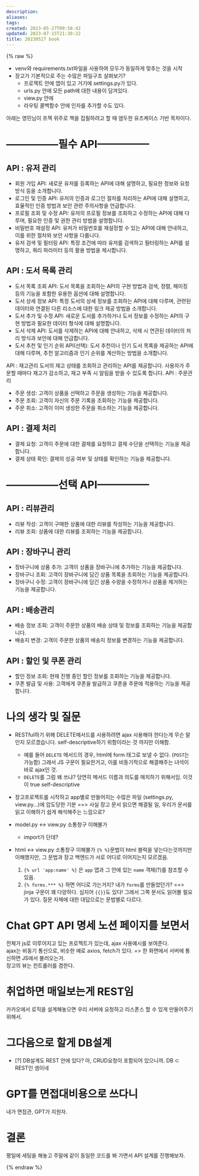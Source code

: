 ```yaml
---
description:
aliases: 
tags: 
created: 2023-05-27T09:58:42
updated: 2023-07-15T21:30:22
title: 20230527 book
---
```

{% raw %}

- venv와 requirements.txt파일을 사용하여 모두가 동일하게 맞추는 것을 시작
- 장고가 기본적으로 주는 수많은 파일구조 살펴보기?
	- 프로젝트 안에 앱이 있고 거기에 settings.py가 있다.
	- urls.py 안에 모든 path에 대한 내용이 담겨있다. 
	- view.py 안에 
	- 라우팅 콜백함수 안에 인자를 추가할 수도 있다.

아래는 영민님이 프젝 위주로 책을 집필하려고 할 때 염두한 유즈케이스 기반 목차이다.

# —————필수 API————— 

## API : 유저 관리

- 회원 가입 API: 새로운 유저를 등록하는 API에 대해 설명하고, 필요한 정보와 요청 방식 등을 소개합니다.
- 로그인 및 인증 API: 유저의 인증과 로그인 절차를 처리하는 API에 대해 설명하고, 효율적인 인증 방법과 보안 관련 주의사항을 언급합니다.
- 프로필 조회 및 수정 API: 유저의 프로필 정보를 조회하고 수정하는 API에 대해 다루며, 필요한 인증 및 권한 관리 방법을 설명합니다.
- 비밀번호 재설정 API: 유저가 비밀번호를 재설정할 수 있는 API에 대해 안내하고, 이를 위한 절차와 보안 사항을 다룹니다.
- 유저 검색 및 필터링 API: 특정 조건에 따라 유저를 검색하고 필터링하는 API를 설명하고, 쿼리 파라미터 등의 활용 방법을 제시합니다.

## API : 도서 목록 관리

- 도서 목록 조회 API: 도서 목록을 조회하는 API의 구현 방법과 검색, 정렬, 페이징 등의 기능을 포함한 유용한 옵션에 대해 설명합니다.
- 도서 상세 정보 API: 특정 도서의 상세 정보를 조회하는 API에 대해 다루며, 관련된 데이터와 연결된 다른 리소스에 대한 링크 제공 방법을 소개합니다.
- 도서 추가 및 수정 API: 새로운 도서를 추가하거나 도서 정보를 수정하는 API의 구현 방법과 필요한 데이터 형식에 대해 설명합니다.
- 도서 삭제 API: 도서를 삭제하는 API에 대해 안내하고, 삭제 시 연관된 데이터의 처리 방식과 보안에 대해 언급합니다.
- 도서 추천 및 인기 순위 API(선택): 도서 추천이나 인기 도서 목록을 제공하는 API에 대해 다루며, 추천 알고리즘과 인기 순위를 계산하는 방법을 소개합니다.

API : 재고관리 도서의 재고 상태를 조회하고 관리하는 API를 제공합니다. 사용자가 주문할 때마다 재고가 감소하고, 재고 부족 시 알림을 받을 수 있도록 합니다. API : 주문관리

- 주문 생성: 고객이 상품을 선택하고 주문을 생성하는 기능을 제공합니다.
- 주문 조회: 고객이 자신의 주문 기록을 조회하는 기능을 제공합니다.
- 주문 취소: 고객이 이미 생성한 주문을 취소하는 기능을 제공합니다.

## API : 결제 처리

- 결제 요청: 고객이 주문에 대한 결제를 요청하고 결제 수단을 선택하는 기능을 제공합니다.
- 결제 상태 확인: 결제의 성공 여부 및 상태를 확인하는 기능을 제공합니다.

# —————선택 API————— 

## API : 리뷰관리

- 리뷰 작성: 고객이 구매한 상품에 대한 리뷰를 작성하는 기능을 제공합니다.
- 리뷰 조회: 상품에 대한 리뷰를 조회하는 기능을 제공합니다.

## API : 장바구니 관리

- 장바구니에 상품 추가: 고객이 상품을 장바구니에 추가하는 기능을 제공합니다.
- 장바구니 조회: 고객이 장바구니에 담긴 상품 목록을 조회하는 기능을 제공합니다.
- 장바구니 수정: 고객이 장바구니에 담긴 상품 수량을 수정하거나 상품을 제거하는 기능을 제공합니다.

## API : 배송관리

- 배송 정보 조회: 고객이 주문한 상품의 배송 상태 및 정보를 조회하는 기능을 제공합니다.
- 배송지 변경: 고객이 주문한 상품의 배송지 정보를 변경하는 기능을 제공합니다.

## API : 할인 및 쿠폰 관리

- 할인 정보 조회: 현재 진행 중인 할인 정보를 조회하는 기능을 제공합니다.
- 쿠폰 발급 및 사용: 고객에게 쿠폰을 발급하고 쿠폰을 주문에 적용하는 기능을 제공합니다.

# 나의 생각 및 질문

- RESTful하기 위해 DELETE메서드를 사용하려면 ajax 사용해야 한다는게 무슨 말인지 모르겠습니다. self-descriptive하기 위함이라는 것 까지만 이해함. 
	- 예를 들어 `DELETE` 메서드의 경우, html에 form 태그로 보낼 수 없다. (`POST`는 가능함) 그래서 JS 구문이 필요한거고, 이를 비동기적으로 해결해주는 녀석이 바로 ajax인 것.
	- `DELETE`를 그럼 왜 쓰냐? 당연히 메서드 이름과 의도를 매치하기 위해서임. 이것이 true self-descriptive
- 장고프로젝트를 시작하고 app별로 만들어지는 수많은 파일 (settings.py, view.py...)에 압도당한 기분 ==> 사실 장고 문서 읽으면 해결될 일, 우리가 문서를 읽고 이해하기 쉽게 해석해주는 느낌으로?
- model.py <-> view.py 소통창구 이해불가
	- import가 단데?
 
- html <-> view.py 소통창구 이해불가 `{% %}`문법이 html 블럭을 넣는다는것까지만 이해했지만, 그 문법과 장고 백엔드가 서로 어디로 이어지는지 모르겠음.
	1. `{% url 'app:name' %}` 은 `app` 앱과 그 안에 있는 `name` 객체(?)를 참조할 수 있음. 
	2. `{% forms.*** %}` 하면 어디로 가는거지? 내가 `forms`를 만들었던가? ==> jinja 구문이 꽤 다양하다. 심지어 `{{}}`도 있다! 그래서 그쪽 문서도 읽어볼 필요가 있다. 질문 자체에 대한 대답으로는 문법별로 다르다.

# Chat GPT API 명세 노션 페이지를 보면서

전체가 js로 이루어지고 있는 프로젝트가 있는데, ajax 사용예시를 보여준다.  
ajax는 비동기 통신으로, 비슷한 예로 axios, fetch가 있다. => 한 화면에서 서버에 통신하면 JS에서 불러오는거.  
장고의 뷰는 컨트롤러를 겸한다.

# 취업하면 매일보는게 REST임

카카오에서 로직을 설계해놓으면 우리 서버에 요청하고 리스폰스 할 수 있게 만들어주기 위해서. 

# 그다음으로 할게 DB설계

- [?] DB설계도 REST 안에 있다? 아, CRUD요청이 포함되어 있으니까. DB ⊂ REST인 셈이네

# GPT를 면접대비용으로 쓰다니

내가 면접관, GPT가 지원자.

# 결론

평일에 세팅을 해놓고 주말에 같이 동일한 코드를 봐 가면서 API 설계를 진행해보자. 

{% endraw %}
